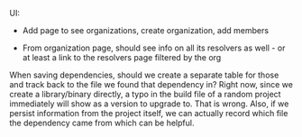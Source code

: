 UI:
  - Add page to see organizations, create organization, add members

  - From organization page, should see info on all its resolvers as
    well - or at least a link to the resolvers page filtered by the
    org

When saving dependencies, should we create a separate table for those
and track back to the file we found that dependency in? Right now,
since we create a library/binary directly, a typo in the build file of
a random project immediately will show as a version to upgrade
to. That is wrong. Also, if we persist information from the project
itself, we can actually record which file the dependency came from
which can be helpful.
